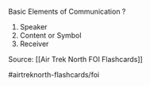 Basic Elements of Communication
?
1. Speaker
2. Content or Symbol
3. Receiver


Source: [[Air Trek North FOI Flashcards]]

#airtreknorth-flashcards/foi